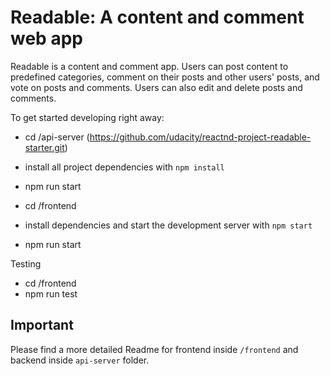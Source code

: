 # Readable: A content and comment web app

Readable is a content and comment app. Users can post content to predefined categories, comment on their posts and other users' posts, and vote on posts and comments. Users can also edit and delete posts and comments.

To get started developing right away:

* cd /api-server (https://github.com/udacity/reactnd-project-readable-starter.git)
* install all project dependencies with `npm install`
* npm run start

* cd /frontend
* install dependencies and start the development server with `npm start`
* npm run start


Testing

* cd /frontend
* npm run test

## Important

Please find a more detailed Readme for frontend inside `/frontend` and backend inside `api-server` folder.
